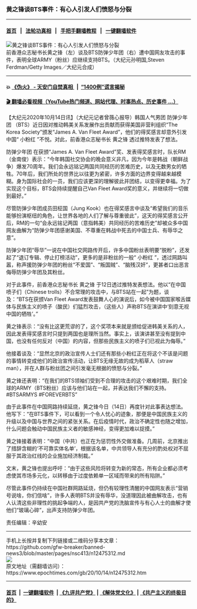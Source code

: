 ### 黄之锋谈BTS事件：有心人引发人们愤怒与分裂
------------------------

#### [首页](https://github.com/gfw-breaker/banned-news3/blob/master/README.md) &nbsp;&nbsp;|&nbsp;&nbsp; [法轮功真相](https://github.com/begood0513/basic/blob/master/README.md)  &nbsp;&nbsp;|&nbsp;&nbsp; [手把手翻墙教程](https://github.com/gfw-breaker/guides/wiki)  &nbsp;&nbsp;|&nbsp;&nbsp; [一键翻墙软件](https://github.com/gfw-breaker/nogfw/blob/master/README.md)  



<div><img alt="黄之锋谈BTS事件：有心人引发人们愤怒与分裂" class="attachment-djy_600_400 size-djy_600_400 wp-post-image" src="https://i.epochtimes.com/assets/uploads/2020/10/201014105212100707-600x400.jpg"/>
<div class="caption">
 前香港众志秘书长黄之锋（左）谈及BTS防弹少年团（右）遭中国网友攻击的事件，表明全球ARMY（粉丝）应继续支持BTS。（大纪元孙明国,Steven Ferdman/Getty Images／大纪元合成）
</div></div><hr/>

#### 💥 [《伪火》 - 天安门自焚真相 ](http://158.247.195.190:10000/videos/blog/weihuo.html)&nbsp; |&nbsp; [“1400例”谎言揭秘  ](http://158.247.195.190:10000/videos/blog/jiexi1400.html)

#### [ 🎬  翻墙必看视频（YouTube热门频道、网站代理、时事热点、历史事件 ...）](https://github.com/gfw-breaker/links/blob/master/banned.md)

<div><p>
 【大纪元2020年10月14日讯】（大纪元记者曾薇心报导）韩国人气男团
 <ok href="https://www.epochtimes.com/gb/tag/%E9%98%B2%E5%BC%B9%E5%B0%91%E5%B9%B4%E5%9B%A2.html">
  防弹少年团
 </ok>
 （BTS）近日因对推动韩美关系发展作出贡献而获得美国非营利组织“The Korea Society”颁发“James A. Van Fleet Award”，他们的得奖感言却意外引发中国“
 <ok href="https://www.epochtimes.com/gb/tag/%E5%B0%8F%E7%B2%89%E7%BA%A2.html">
  小粉红
 </ok>
 ”不悦。对此，前香港众志秘书长
 <ok href="https://www.epochtimes.com/gb/tag/%E9%BB%84%E4%B9%8B%E9%94%8B.html">
  黄之锋
 </ok>
 透过推特发表了想法。
</p>
<p>
 <ok href="https://www.epochtimes.com/gb/tag/%E9%98%B2%E5%BC%B9%E5%B0%91%E5%B9%B4%E5%9B%A2.html">
  防弹少年团
 </ok>
 在获颁“James A. Van Fleet Award”奖、发表得奖感言时，队长RM（金南俊）表示：“今年韩国社交协会的晚会意义非凡，因为今年是韩战（朝鲜战争）爆发70周年。我们会永远铭记两国共同经历的苦难历史，以及无数男女的牺牲。70年后，我们所处的世界比以往更为紧密，许多方面的边界变得越来越模糊。身为国际社会的一员，我们应该更深的理解彼此并团结，以变得更幸福。为了实现这个目标，BTS会持续提醒自己Van Fleet Award奖的意义，并继续将一切做到最好。”
</p>
<p>
 尽管防弹少年团成员田柾国（Jung Kook）也在得奖感言中谈及“希望我们的音乐能够扮演枢纽的角色，让世界各地的人们了解与尊重彼此”，这天的得奖感言公开后，RM的一句“会永远铭记两国（意指韩美）共同经历的苦难历史”却被众多中国网友曲解为“防弹少年团感谢美国、不尊重在韩战中死去的中国士兵、有辱华之意”。
</p>
<p>
 防弹少年团“辱华”一说在中国社交网路传开后，许多中国粉丝表明要“脱粉”，还发起了“退订专辑、停止打榜活动”，更多的是非粉丝的一般“
 <ok href="https://www.epochtimes.com/gb/tag/%E5%B0%8F%E7%B2%89%E7%BA%A2.html">
  小粉红
 </ok>
 ”，透过网路叫嚣，称声援防弹少年团的粉丝“不爱国”、“叛国贼”、“脑残汉奸”，更甚者口出恶言侮辱防弹少年团及其粉丝。
</p>
<p>
 对于此事件，前香港众志秘书长
 <ok href="https://www.epochtimes.com/gb/tag/%E9%BB%84%E4%B9%8B%E9%94%8B.html">
  黄之锋
 </ok>
 于12日透过推特发表想法。他以“在中国喷子们（Chinese trolls）不合常理的攻击中，与BTS站在一起”为题，谈及：“BTS在获颁Van Fleet Award发表鼓舞人心的演说后，如今被中国国家喉舌媒体与民族主义的喷子（酸民）们猛烈攻击，（这些人）声称BTS在演讲中‘刻意无视中国的牺牲’。”
</p>
<p>
 黄之锋表示：“没有比这更荒谬的了，这个奖项本来就是颁给促进韩美关系的人，因此发表得奖感言时只提到两国也是理所当然。事实上，该演讲甚至没有提到中国，也没有任何反对（中国）的内容，但那些民族主义的喷子们已视此为侮辱。”
</p>
<p>
 他接着谈及：“显然北京的政治宣传人士们还有那些小粉红正在将这个不该是问题的事情转变成他们的政治宣传活动，让BTS无缘无故的成为稻草人（straw man），并在人群与粉丝团之间引发毫无根据的愤怒与分裂。”
</p>
<p>
 黄之锋还表明：“在我们的BTS领袖们受到不合理的攻击的这个艰难时期，我们全球的ARMY（BTS粉丝）应该与他们站在一起，并表达我们不懈的支持。#BTSARMYS #FOREVERBTS”
</p>
<p>
 由于此事件在中国网路持续延烧，黄之锋今日（14日）再度针对此事表达想法。他写下：“在BTS事件下，可以看到一个令人忧心的迹象，那便是中国民族主义的升级以及中国与世界之间的紧张关系。在后疫情时代，政治不确定性也随之增加，什么问题会触动中国民族主义者的敏感神经，变得更加难以捉摸。”
</p>
<p>
 黄之锋接着表明：“中国（中共）也正在为惩罚性外交做准备。几周前，北京推出了措辞含糊的‘不可靠实体名单’，根据该名单，中共领导人有充分的酌处权对不屈服于其政治红线的企业施加经济制裁。”
</p>
<p>
 文末，黄之锋也提出呼吁：“由于这些风险将转变为新的常态，所有企业都必须考虑使其市场多元化，以转移由于过度依赖单一区域而带来的所有陷阱。”
</p>
<p>
 尽管此事件仍持续在中国社群网路延烧，但仍有较理性清醒的中国网友表示“营销号说啥，你们信啥”，许多人表明BTS并没有辱华，没道理因此被曲解攻击，也有人认清这些非理性的挑起争端的人，是因共产党的洗脑宣传与有心人士的曲解才使他们“玻璃心碎”，出声支持防弹少年团。
</p>
<p>
 责任编辑：辛幼安
</p>
</div>
<hr/>
手机上长按并复制下列链接或二维码分享本文章：<br/>
https://github.com/gfw-breaker/banned-news3/blob/master/pages/nsc413/n12475312.md <br/>
<a href='https://github.com/gfw-breaker/banned-news3/blob/master/pages/nsc413/n12475312.md'><img src='https://github.com/gfw-breaker/banned-news3/blob/master/pages/nsc413/n12475312.md.png'/></a> <br/>
原文地址（需翻墙访问）：https://www.epochtimes.com/gb/20/10/14/n12475312.htm


------------------------
#### [首页](https://github.com/gfw-breaker/banned-news3/blob/master/README.md) &nbsp;|&nbsp; [一键翻墙软件](https://github.com/gfw-breaker/nogfw/blob/master/README.md) &nbsp;| [《九评共产党》](https://github.com/gfw-breaker/9ping.md/blob/master/README.md#九评之一评共产党是什么) | [《解体党文化》](https://github.com/gfw-breaker/jtdwh.md/blob/master/README.md) | [《共产主义的终极目的》](https://github.com/gfw-breaker/gczydzjmd.md/blob/master/README.md)


<img src='http://gfw-breaker.win/banned-news3/pages/nsc413/n12475312.md' width='0px' height='0px'/>